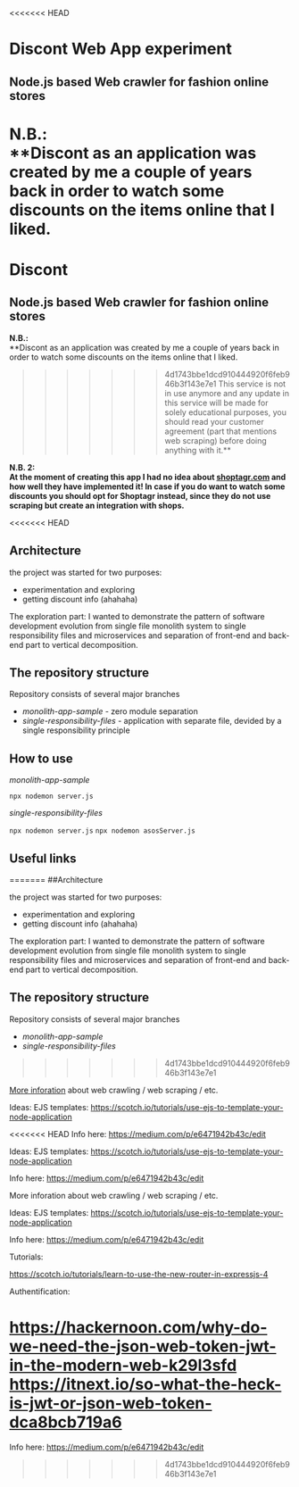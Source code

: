 <<<<<<< HEAD
# Discont Web App experiment

## Node.js based Web crawler for fashion online stores

**N.B.:**  
**Discont as an application was created by me a couple of years back in order to watch some discounts on the items online that I liked.
=======
# Discont
## Node.js based Web crawler for fashion online stores


**N.B.:**  
**Discont as an application was created by me a couple of years back in order to watch some discounts on the items online that I liked. 
>>>>>>> 4d1743bbe1dcd910444920f6feb946b3f143e7e1
This service is not in use anymore and any update in this service will be made for solely educational purposes, you should read your customer agreement (part that mentions web scraping) before doing anything with it.**

**N.B. 2:**  
**At the moment of creating this app I had no idea about [shoptagr.com](shoptagr.com) and how well they have implemented it! In case if you do want to watch some discounts you should opt for Shoptagr instead, since they do not use scraping but create an integration with shops.**

<<<<<<< HEAD
## Architecture

the project was started for two purposes:

- experimentation and exploring
- getting discount info (ahahaha)

The exploration part:
I wanted to demonstrate the pattern of software development evolution from single file monolith system to single responsibility files and microservices and separation of front-end and back-end part to vertical decomposition.

## The repository structure

Repository consists of several major branches

- _monolith-app-sample_ - zero module separation
- _single-responsibility-files_ - application with separate file, devided by a single responsibility principle

## How to use

_monolith-app-sample_

`npx nodemon server.js`

_single-responsibility-files_

`npx nodemon server.js`
`npx nodemon asosServer.js`

## Useful links
=======
##Architecture

the project was started for two purposes: 
- experimentation and exploring
- getting discount info (ahahaha)
  
The exploration part: 
I wanted to demonstrate the pattern of software development evolution from single file monolith system to single responsibility files and microservices and separation of front-end and back-end part to vertical decomposition.

## The repository structure 
Repository consists of several major branches
- _monolith-app-sample_
- _single-responsibility-files_

>>>>>>> 4d1743bbe1dcd910444920f6feb946b3f143e7e1

[More inforation](https://benbernardblog.com/web-scraping-and-crawling-are-perfectly-legal-right/) about web crawling / web scraping / etc.

Ideas:
EJS templates: https://scotch.io/tutorials/use-ejs-to-template-your-node-application

<<<<<<< HEAD
Info here:
https://medium.com/p/e6471942b43c/edit

Ideas: EJS templates: https://scotch.io/tutorials/use-ejs-to-template-your-node-application

Info here: https://medium.com/p/e6471942b43c/edit

More inforation about web crawling / web scraping / etc.

Ideas: EJS templates: https://scotch.io/tutorials/use-ejs-to-template-your-node-application

Info here: https://medium.com/p/e6471942b43c/edit

Tutorials:

https://scotch.io/tutorials/learn-to-use-the-new-router-in-expressjs-4

Authentification:

https://hackernoon.com/why-do-we-need-the-json-web-token-jwt-in-the-modern-web-k29l3sfd
https://itnext.io/so-what-the-heck-is-jwt-or-json-web-token-dca8bcb719a6
=======

Info here: 
https://medium.com/p/e6471942b43c/edit
>>>>>>> 4d1743bbe1dcd910444920f6feb946b3f143e7e1
